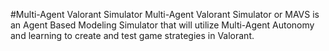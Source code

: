 #Multi-Agent Valorant Simulator
Multi-Agent Valorant Simulator or MAVS is an Agent Based Modeling Simulator that will utilize 
Multi-Agent Autonomy and learning to create and test game strategies in Valorant.
